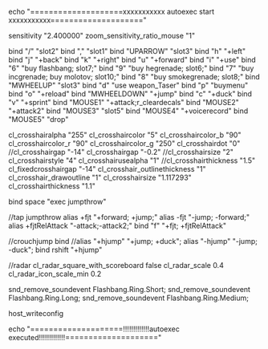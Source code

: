 echo "====================xxxxxxxxxxx  autoexec start  xxxxxxxxxxx===================="

sensitivity "2.400000"
zoom_sensitivity_ratio_mouse "1" 

bind "/" "slot2"
bind "," "slot1"
bind "UPARROW" "slot3"
bind "h" "+left"
bind "j" "+back"
bind "k" "+right"
bind "u" "+forward"
bind "i" "+use"
bind "6" "buy flashbang; slot7;"
bind "9" "buy hegrenade; slot6;"
bind "7" "buy incgrenade; buy molotov; slot10;"
bind "8" "buy smokegrenade; slot8;"
bind "MWHEELUP" "slot3"
bind "d" "use weapon_Taser"
bind "p" "buymenu"
bind "o" "+reload"
bind "MWHEELDOWN" "+jump"
bind "c" "+duck"
bind "v" "+sprint"
bind "MOUSE1" "+attack;r_cleardecals"
bind "MOUSE2" "+attack2"
bind "MOUSE3" "slot5"
bind "MOUSE4" "+voicerecord"
bind "MOUSE5" "drop"


cl_crosshairalpha "255"
cl_crosshaircolor "5"
cl_crosshaircolor_b "90"
cl_crosshaircolor_r "90"
cl_crosshaircolor_g "250"
cl_crosshairdot "0"
//cl_crosshairgap "-14"
cl_crosshairgap "-0.2"
//cl_crosshairsize "2"
cl_crosshairstyle "4"
cl_crosshairusealpha "1"
//cl_crosshairthickness "1.5"
cl_fixedcrosshairgap "-14"
cl_crosshair_outlinethickness "1"
cl_crosshair_drawoutline "1"
cl_crosshairsize "1.117293"
cl_crosshairthickness "1.1"

bind space "exec jumpthrow"

//tap jumpthrow
alias +fjt "+forward; +jump;"
alias -fjt "-jump; -forward;"
alias +fjtRelAttack "-attack;-attack2;"
bind "f" "+fjt; +fjtRelAttack"

//crouchjump bind
//alias "+hjump" "+jump; +duck"; alias "-hjump" "-jump; -duck"; bind rshift "+hjump"

//radar
cl_radar_square_with_scoreboard false
cl_radar_scale 0.4
cl_radar_icon_scale_min 0.2

snd_remove_soundevent Flashbang.Ring.Short; 
snd_remove_soundevent Flashbang.Ring.Long; 
snd_remove_soundevent Flashbang.Ring.Medium;

host_writeconfig

echo "====================!!!!!!!!!!!!!autoexec executed!!!!!!!!!!!!!===================="
